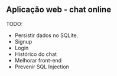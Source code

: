 ## Aplicação web - chat online

TODO:

- Persistir dados no SQLite.
- Signup
- Login
- Histórico do chat
- Melhorar front-end
- Prevenir SQL Injection